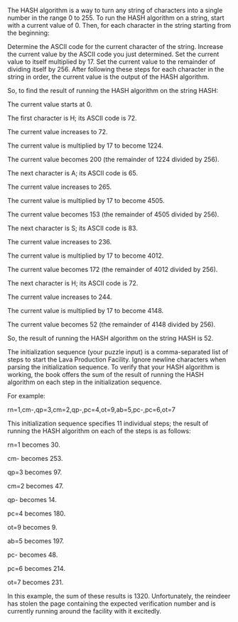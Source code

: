 The HASH algorithm is a way to turn any string of characters into a single number in the range 0 to 255. To run the HASH algorithm on a string, start with a current value of 0. Then, for each character in the string starting from the beginning:

Determine the ASCII code for the current character of the string.
Increase the current value by the ASCII code you just determined.
Set the current value to itself multiplied by 17.
Set the current value to the remainder of dividing itself by 256.
After following these steps for each character in the string in order, the current value is the output of the HASH algorithm.

So, to find the result of running the HASH algorithm on the string HASH:

The current value starts at 0.

The first character is H; its ASCII code is 72.

The current value increases to 72.

The current value is multiplied by 17 to become 1224.

The current value becomes 200 (the remainder of 1224 divided by 256).

The next character is A; its ASCII code is 65.

The current value increases to 265.

The current value is multiplied by 17 to become 4505.

The current value becomes 153 (the remainder of 4505 divided by 256).

The next character is S; its ASCII code is 83.

The current value increases to 236.

The current value is multiplied by 17 to become 4012.

The current value becomes 172 (the remainder of 4012 divided by 256).

The next character is H; its ASCII code is 72.

The current value increases to 244.

The current value is multiplied by 17 to become 4148.

The current value becomes 52 (the remainder of 4148 divided by 256).

So, the result of running the HASH algorithm on the string HASH is 52.

The initialization sequence (your puzzle input) is a comma-separated list of steps to start the Lava Production Facility. Ignore newline characters when parsing the initialization sequence. To verify that your HASH algorithm is working, the book offers the sum of the result of running the HASH algorithm on each step in the initialization sequence.

For example:

rn=1,cm-,qp=3,cm=2,qp-,pc=4,ot=9,ab=5,pc-,pc=6,ot=7

This initialization sequence specifies 11 individual steps; the result of running the HASH algorithm on each of the steps is as follows:

rn=1 becomes 30.

cm- becomes 253.

qp=3 becomes 97.

cm=2 becomes 47.

qp- becomes 14.

pc=4 becomes 180.

ot=9 becomes 9.

ab=5 becomes 197.

pc- becomes 48.

pc=6 becomes 214.

ot=7 becomes 231.

In this example, the sum of these results is 1320. Unfortunately, the reindeer has stolen the page containing the expected verification number and is currently running around the facility with it excitedly.

